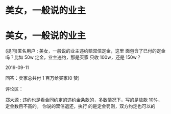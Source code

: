 # 美女，一般说的业主

# 美女，一般说的业主

(提问)匿名用户 : 美女，一般说的业主违约赔双倍定金，这里 面包含了已付的定金吗？比如 50w 定金，业主违约，那是买家 只收 100w，还是 150w？

2019-09-11

回答：卖家总共付 1 百万给买家(0 赞)

评论区：

郑大源 : 违约也是看合同约定的违约金条款的，多数情况下，写的是放款 10%，定金数目不高的。 你说的双倍退还，执行 的是定金罚则，双方约定也可以的